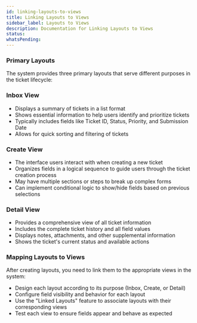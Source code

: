 ```yaml
---
id: linking-layouts-to-views
title: Linking Layouts to Views
sidebar_label: Layouts to Views
description: Documentation for Linking Layouts to Views
status: 
whatsPending: 
---
```



### Primary Layouts
The system provides three primary layouts that serve different purposes in the ticket lifecycle:

### Inbox View
- Displays a summary of tickets in a list format
- Shows essential information to help users identify and prioritize tickets
- Typically includes fields like Ticket ID, Status, Priority, and Submission Date
- Allows for quick sorting and filtering of tickets

### Create View
- The interface users interact with when creating a new ticket
- Organizes fields in a logical sequence to guide users through the ticket creation process
- May have multiple sections or steps to break up complex forms
- Can implement conditional logic to show/hide fields based on previous selections

### Detail View
- Provides a comprehensive view of all ticket information
- Includes the complete ticket history and all field values
- Displays notes, attachments, and other supplemental information
- Shows the ticket's current status and available actions

### Mapping Layouts to Views
After creating layouts, you need to link them to the appropriate views in the system:
- Design each layout according to its purpose (Inbox, Create, or Detail)
- Configure field visibility and behavior for each layout
- Use the "Linked Layouts" feature to associate layouts with their corresponding views
- Test each view to ensure fields appear and behave as expected
